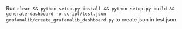 Run `clear && python setup.py install && python setup.py build && generate-dashboard -o script/test.json grafanalib/create_grafanalib_dashboard.py` to create json in test.json